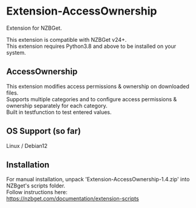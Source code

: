 # Extension-AccessOwnership
Extension for NZBGet.

This extension is compatible with NZBGet v24+.<br />
This extension requires Python3.8 and above to be installed on your system.

## AccessOwnership
This extension modifies access permissions & ownership on downloaded files.<br />
Supports multiple categories and to configure access permissions & ownership separately for each category.<br />
Built in testfunction to test entered values.

## OS Support (so far)
Linux / Debian12

## Installation
For manual installation, unpack 'Extension-AccessOwnership-1.4.zip' into NZBget's scripts folder.<br />
Follow instructions here:<br />
https://nzbget.com/documentation/extension-scripts
